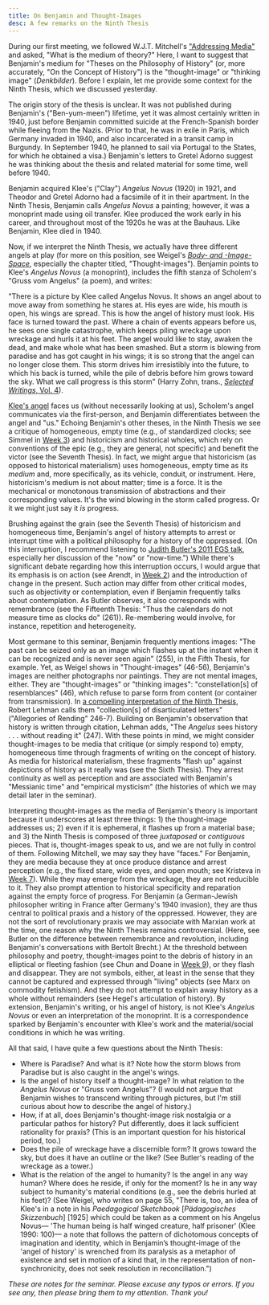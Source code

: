 ```yaml
---
title: On Benjamin and Thought-Images 
desc: A few remarks on the Ninth Thesis
---
```


During our first meeting, we followed W.J.T. Mitchell's ["Addressing Media"](http://www.mediatropes.com/index.php/Mediatropes/article/view/1771) and asked, "What is the medium of theory?" Here, I want to suggest that Benjamin's medium for "Theses on the Philosophy of History" (or, more accurately, "On the Concept of History") is the "thought-image" or "thinking image" (*Denkbilder*). Before I explain, let me provide some context for the Ninth Thesis, which we discussed yesterday. 

The origin story of the thesis is unclear. It was not published during Benjamin's ("Ben-yum-meen") lifetime, yet it was almost certainly written in 1940, just before Benjamin committed suicide at the French-Spanish border while fleeing from the Nazis. (Prior to that, he was in exile in Paris, which Germany invaded in 1940, and also incarcerated in a transit camp in Burgundy. In September 1940, he planned to sail via Portugal to the States, for which he obtained a visa.) Benjamin's letters to Gretel Adorno suggest he was thinking about the thesis and related material for some time, well before 1940.

Benjamin acquired Klee's ("Clay") *Angelus Novus* (1920) in 1921, and Theodor and Gretel Adorno had a facsimile of it in their apartment. In the Ninth Thesis, Benjamin calls *Angelus Novus* a painting; however, it was a monoprint made using oil transfer. Klee produced the work early in his career, and throughout most of the 1920s he was at the Bauhaus. Like Benjamin, Klee died in 1940.  

Now, if we interpret the Ninth Thesis, we actually have three different angels at play (for more on this position, see Weigel's [*Body- and -Image-Space*](http://voyager.library.uvic.ca/vwebv/holdingsInfo?bibId=3221204), especially the chapter titled, "Thought-images"). Benjamin points to Klee's *Angelus Novus* (a monoprint), includes the fifth stanza of Scholem's "Gruss vom Angelus" (a poem), and writes:

"There is a picture by Klee called Angelus Novus. It shows an angel about to move away from something he stares at. His eyes are wide, his mouth is open, his wings are spread. This is how the angel of history must look. His face is turned toward the past. Where a chain of events appears before us, he sees one single catastrophe, which keeps piling wreckage upon wreckage and hurls it at his feet. The angel would like to stay, awaken the dead, and make whole what has been smashed. But a storm is blowing from paradise and has got caught in his wings; it is so strong that the angel can no longer close them. This storm drives him irresistibly into the future, to which his back is turned, while the pile of debris before him grows toward the sky. What we call progress is this storm" (Harry Zohn, trans., [*Selected Writings*, Vol. 4](http://www.hup.harvard.edu/catalog.php?isbn=9780674022294)). 

[Klee's angel](https://www.1000museums.com/art_works/paul-klee-angelus-novus) faces us (without necessarily looking at us), Scholem's angel communicates via the first-person, and Benjamin differentiates between the angel and "us." Echoing Benjamin's other theses, in the Ninth Thesis we see a critique of homogeneous, empty time (e.g., of standardized clocks; see Simmel in [Week 3](https://jentery.github.io/cspt500/)) and historicism and historical wholes, which rely on conventions of the epic (e.g., they are general, not specific) and benefit the victor (see the Seventh Thesis). In fact, we might argue that historicism (as opposed to historical materialism) uses homogeneous, empty time as its *medium* and, more specifically, as its vehicle, conduit, or instrument. Here, historicism's medium is not about matter; time is a force. It is the mechanical or monotonous transmission of abstractions and their corresponding values. It's the wind blowing in the storm called progress. Or it we might just say it *is* progress.   

Brushing against the grain (see the Seventh Thesis) of historicism and homogeneous time, Benjamin's angel of history attempts to arrest or interrupt time with a political philosophy for a history of the oppressed. (On this interruption, I recommend listening to [Judith Butler's 2011 EGS talk](https://www.youtube.com/watch?v=dtRwOkGV-B4), especially her discussion of the "now" or "now-time.") While there's significant debate regarding how this interruption occurs, I would argue that its emphasis is on action (see Arendt, in [Week 2](https://jentery.github.io/cspt500/)) and the introduction of change in the present. Such action may differ from other critical modes, such as objectivity or contemplation, even if Benjamin frequently talks about contemplation. As Butler observes, it also corresponds with remembrance (see the Fifteenth Thesis: "Thus the calendars do not measure time as clocks do" (261)). Re-membering would involve, for instance, repetition and heterogeneity. 

Most germane to this seminar, Benjamin frequently mentions images: "The past can be seized only as an image which flashes up at the instant when it can be recognized and is never seen again" (255), in the Fifth Thesis, for example. Yet, as Weigel shows in "Thought-images" (46-56), Benjamin's images are neither photographs nor paintings. They are not mental images, either. They are "thought-images" or "thinking images": "constellation[s] of resemblances" (46), which refuse to parse form from content (or container from transmission). In [a compelling interpretation of the Ninth Thesis](https://muse.jhu.edu/article/246499), Robert Lehman calls them "collection[s] of disarticulated letters" ("Allegories of Rending" 246-7). Building on Benjamin's observation that history is written through citation, Lehman adds, "The *Angelus* sees history . . . without reading it" (247). With these points in mind, we might consider thought-images to be media that critique (or simply respond to) empty, homogeneous time through fragments of writing on the concept of history. As media for historical materialism, these fragments "flash up" against depictions of history as it really was (see the Sixth Thesis). They arrest continuity as well as perception and are associated with Benjamin's "Messianic time" and "empirical mysticism" (the histories of which we may detail later in the seminar).

Interpreting thought-images as the media of Benjamin's theory is important because it underscores at least three things: 1) the thought-image addresses us; 2) even if it is ephemeral, it flashes up from a material base; and 3) the Ninth Thesis is composed of three *juxtaposed* or *contiguous* pieces. That is, thought-images speak to us, and we are not fully in control of them. Following Mitchell, we may say they have "faces." For Benjamin, they are media because they at once produce distance and arrest perception (e.g., the fixed stare, wide eyes, and open mouth; see Kristeva in [Week 7](https://jentery.github.io/cspt500/)). While they may emerge from the wreckage, they are not reducible to it. They also prompt attention to historical specificity and reparation against the empty force of progress. For Benjamin (a German-Jewish philosopher writing in France after Germany's 1940 invasion), they are thus central to political praxis and a history of the oppressed. However, they are not the sort of revolutionary praxis we may associate with Marxian work at the time, one reason why the Ninth Thesis remains controversial. (Here, see Butler on the difference between remembrance and revolution, including Benjamin's conversations with Bertolt Brecht.) At the threshold between philosophy and poetry, thought-images point to the debris of history in an elliptical or fleeting fashion (see Chun and Doane in [Week 9](https://jentery.github.io/cspt500/)), or they flash and disappear. They are not symbols, either, at least in the sense that they cannot be captured and expressed through "living" objects (see Marx on commodity fetishism). And they do not attempt to explain away history as a whole without remainders (see Hegel's articulation of history). By extension, Benjamin's writing, or his angel of history, is not Klee's *Angelus Novus* or even an interpretation of the monoprint. It is a correspondence sparked by Benjamin's encounter with Klee's work and the material/social conditions in which he was writing.  

All that said, I have quite a few questions about the Ninth Thesis: 

* Where is Paradise? And what is it? Note how the storm blows from Paradise but is also caught in the angel's wings. 
* Is the angel of history itself a thought-image? In what relation to the *Angelus Novus* or "Gruss vom Angelus"? (I would not argue that Benjamin wishes to transcend writing through pictures, but I'm still curious about how to describe the angel of history.)
* How, if at all, does Benjamin's thought-image risk nostalgia or a particular pathos for history? Put differently, does it lack sufficient rationality for praxis? (This is an important question for his historical period, too.)
* Does the pile of wreckage have a discernible form? It grows toward the sky, but does it have an outline or the like? (See Butler's reading of the wreckage as a tower.)
* What is the relation of the angel to humanity? Is the angel in any way human? Where does he reside, if only for the moment? Is he in any way subject to humanity's material conditions (e.g., see the debris hurled at his feet)? (See Weigel, who writes on page 55, "There is, too, an idea of Klee's in a note in his *Paedagogical Sketchbook* [*Pädagogisches Skizzenbuch*] [1925] which could be taken as a comment on his Angelus Novus— 'The human being is half winged creature, half prisoner' (Klee 1990: 100)— a note that follows the pattern of dichotomous concepts of imagination and identity, which in Benjamin’s thought-image of the 'angel of history' is wrenched from its paralysis as a metaphor of existence and set in motion of a kind that, in the representation of non-synchronicity, does not seek resolution in reconciliation.")

*These are notes for the seminar. Please excuse any typos or errors. If you see any, then please bring them to my attention. Thank you!*
